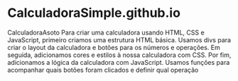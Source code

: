 # CalculadoraSimple.github.io
CalculadoraAsoto
Para criar uma calculadora usando HTML, CSS e JavaScript, primeiro criamos uma estrutura HTML básica.
Usamos divs para criar o layout da calculadora e botões para os números e operações. Em seguida, adicionamos
cores e estilos à nossa calculadora com CSS. Por fim, adicionamos a lógica da calculadora com JavaScript.
Usamos funções para acompanhar quais botões foram clicados e definir qual operação


